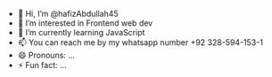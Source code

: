 - 👋 Hi, I’m @hafizAbdullah45
- 👀 I’m interested in Frontend web dev
- 🌱 I’m currently learning JavaScript
- 📫 You can reach me by my whatsapp number +92 328-594-153-1
- 😄 Pronouns: ...
- ⚡ Fun fact: ...

<!---
hafizAbdullah45/hafizAbdullah45 is a ✨ special ✨ repository because its `README.md` (this file) appears on your GitHub profile.
You can click the Preview link to take a look at your changes.
--->
